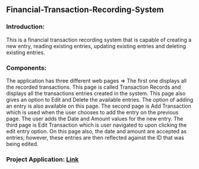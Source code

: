 ## Financial-Transaction-Recording-System 

### Introduction:
This is a financial transaction recording system that is capable of creating a new entry, reading existing entries, updating existing entries and deleting existing entries.

### Components:
The application has three different web pages =>
The first one displays all the recorded transactions. This page is called Transaction Records and displays all the transactions entries created in the system. This page also gives an option to Edit and Delete the available entries. The option of adding an entry is also available on this page. 
The second page is Add Transaction which is used when the user chooses to add the entry on the previous page. The user adds the Date and Amount values for the new entry. 
The third page is Edit Transaction which is user navigated to upon clicking the edit entry option. On this page also, the date and amount are accepted as entries; however, these entries are then reflected against the ID that was being edited.

### Project Application: [Link](https://financial-transaction-recording-system.onrender.com)
